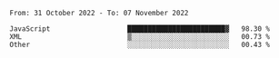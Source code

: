 <!--START_SECTION:waka-->

```text
From: 31 October 2022 - To: 07 November 2022

JavaScript                   ████████████████████████▓   98.30 %
XML                          ▒░░░░░░░░░░░░░░░░░░░░░░░░   00.73 %
Other                        ░░░░░░░░░░░░░░░░░░░░░░░░░   00.43 %
```

<!--END_SECTION:waka-->
